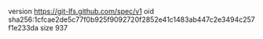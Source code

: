 version https://git-lfs.github.com/spec/v1
oid sha256:1cfcae2de5c77f0b925f9092720f2852e41c1483ab447c2e3494c257f1e233da
size 937
